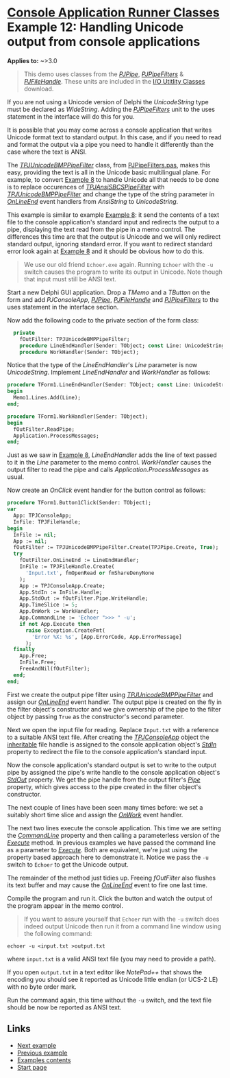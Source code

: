 # [Console Application Runner Classes](../../index.md) Example 12: Handling Unicode output from console applications

**Applies to:** ~>3.0

> This demo uses classes from the [_PJPipe_](../../../IOUtils/1/API/PJPipe.md), [_PJPipeFilters_](../../../IOUtils/1/API/PJPipeFilters.md) & [_PJFileHandle_](../../../IOUtils/1/API/PJFileHandle.md). These units are included in the [I/O Utitlity Classes](../../../IOUtils/1/API.md) download.

If you are not using a Unicode version of Delphi the _UnicodeString_ type must be declared as _WideString_. Adding the [_PJPipeFilters_](../../../IOUtils/1/API/PJPipeFilters.md) unit to the uses statement in the interface will do this for you.

It is possible that you may come across a console application that writes Unicode format text to standard output. In this case, and if you need to read and format the output via a pipe you need to handle it differently than the case where the text is ANSI.

The [_TPJUnicodeBMPPipeFilter_](../../../IOUtils/1/API/TPJUnicodeBMPPipeFilter.md) class, from [PJPipeFilters.pas](../../../IOUtils/1/API/PJPipeFilters.md), makes this easy, providing the text is all in the Unicode basic multilingual plane. For example, to convert [Example 8](../Examples/Example8.md) to handle Unicode all that needs to be done is to replace occurences of [_TPJAnsiSBCSPipeFilter_](../../../IOUtils/1/API/TPJAnsiSBCSPipeFilter.md) with [_TPJUnicodeBMPPipeFilter_](../../../IOUtils/1/API/TPJUnicodeBMPPipeFilter.md) and change the type of the string parameter in [_OnLineEnd_](../../../IOUtils/1/API/TPJUnicodeBMPPipeFilter-OnLineEnd.md) event handlers from _AnsiString_ to _UnicodeString_.

This example is similar to example [Example 8](../Examples/Example8.md): it send the contents of a text file to the console application's standard input and redirects the output to a pipe, displaying the text read from the pipe in a memo control. The differences this time are that the output is Unicode and we will only redirect standard output, ignoring standard error. If you want to redirect standard error look again at [Example 8](../Examples/Example8.md) and it should be obvious how to do this.

> We use our old friend `Echoer.exe` again. Running `Echoer` with the `-u` switch causes the program to write its output in Unicode. Note though that input must still be ANSI text.

Start a new Delphi GUI application. Drop a _TMemo_ and a _TButton_ on the form and add _PJConsoleApp_, [_PJPipe_](../../../IOUtils/1/API/PJPipe.md), [_PJFileHandle_](../../../IOUtils/1/API/PJFileHandle.md) and [_PJPipeFilters_](../../../IOUtils/1/API/PJPipeFilters.md) to the uses statement in the interface section.

Now add the following code to the private section of the form class:

```pascal
  private
    fOutFilter: TPJUnicodeBMPPipeFilter;
    procedure LineEndHandler(Sender: TObject; const Line: UnicodeString);
    procedure WorkHandler(Sender: TObject);
```

Notice that the type of the _LineEndHandler_'s _Line_ parameter is now _UnicodeString_. Implement _LineEndHandler_ and _WorkHandler_ as follows:

```pascal
procedure TForm1.LineEndHandler(Sender: TObject; const Line: UnicodeString);
begin
  Memo1.Lines.Add(Line);
end;

procedure TForm1.WorkHandler(Sender: TObject);
begin
  fOutFilter.ReadPipe;
  Application.ProcessMessages;
end;
```

Just as we saw in [Example 8](../Examples/Example8.md), _LineEndHandler_ adds the line of text passed to it in the _Line_ parameter to the memo control. _WorkHandler_ causes the output filter to read the pipe and calls _Application.ProcessMessages_ as usual.

Now create an _OnClick_ event handler for the button control as follows:

```pascal
procedure TForm1.Button1Click(Sender: TObject);
var
  App: TPJConsoleApp;
  InFile: TPJFileHandle;
begin
  InFile := nil;
  App := nil;
  fOutFilter := TPJUnicodeBMPPipeFilter.Create(TPJPipe.Create, True);
  try
    fOutFilter.OnLineEnd := LineEndHandler;
    InFile := TPJFileHandle.Create(
      'Input.txt', fmOpenRead or fmShareDenyNone
    );
    App := TPJConsoleApp.Create;
    App.StdIn := InFile.Handle;
    App.StdOut := fOutFilter.Pipe.WriteHandle;
    App.TimeSlice := 5;
    App.OnWork := WorkHandler;
    App.CommandLine := 'Echoer ">>> " -u';
    if not App.Execute then
      raise Exception.CreateFmt(
        'Error %X: %s', [App.ErrorCode, App.ErrorMessage]
      );
  finally
    App.Free;
    InFile.Free;
    FreeAndNil(fOutFilter);
  end;
end;
```

First we create the output pipe filter using [_TPJUnicodeBMPPipeFilter_](../../../IOUtils/1/API/TPJUnicodeBMPPipeFilter.md) and assign our [_OnLineEnd_](../../../IOUtils/1/API/TPJUnicodeBMPPipeFilter-OnLineEnd.md) event handler. The output pipe is created on the fly in the filter object's constructor and we give ownership of the pipe to the filter object by passing `True` as the constructor's second parameter.

Next we open the input file for reading. Replace `Input.txt` with a reference to a suitable ANSI text file. After creating the [_TPJConsoleApp_](../API/TPJConsoleApp.md) object the [inheritable](../InheritableHandles.md) file handle is assigned to the console application object's [_StdIn_](../API/TPJCustomConsoleApp-StdIn.md) property to redirect the file to the console application's standard input.

Now the console application's standard output is set to write to the output pipe by assigned the pipe's write handle to the console application object's [_StdOut_](../API/TPJCustomConsoleApp-StdOut.md) property. We get the pipe handle from the output filter's [_Pipe_](../../../IOUtils/1/API/TPJPipeFilter-Pipe.md) property, which gives access to the pipe created in the filter object's constructor.

The next couple of lines have been seen many times before: we set a suitably short time slice and assign the [_OnWork_](../API/TPJCustomConsoleApp-OnWork.md) event handler.

The next two lines execute the console application. This time we are setting the [_CommandLine_](../API/TPJCustomConsoleApp-CommandLine.md) property and then calling a parameterless version of the [_Execute_](../API/TPJCustomConsoleApp-Execute.md) method. In previous examples we have passed the command line as a parameter to [_Execute_](../API/TPJCustomConsoleApp-Execute.md). Both are equivalent, we're just using the property based approach here to demonstrate it. Notice we pass the `-u` switch to `Echoer` to get the Unicode output.

The remainder of the method just tidies up. Freeing _fOutFilter_ also flushes its text buffer and may cause the [_OnLineEnd_](../../../IOUtils/1/API/TPJUnicodeBMPPipeFilter-OnLineEnd.md) event to fire one last time.

Compile the program and run it. Click the button and watch the output of the program appear in the memo control.

> If you want to assure yourself that `Echoer` run with the `-u` switch does indeed output Unicode then run it from a command line window using the following command:

````batch
echoer -u <input.txt >output.txt
````

where `input.txt` is a valid ANSI text file (you may need to provide a path).

If you open `output.txt` in a text editor like _NotePad++_ that shows the encoding you should see it reported as Unicode little endian (or UCS-2 LE) with no byte order mark.

Run the command again, this time without the `-u` switch, and the text file should be now be reported as ANSI text.

## Links

* [Next example](./Example13.md)
* [Previous example](./Example11.md)
* [Examples contents](../Examples.md)
* [Start page](../../index.md)
